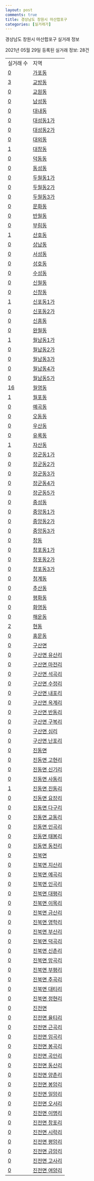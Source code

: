 ```yaml
---
layout: post
comments: true
title: 경상남도 창원시 마산합포구
categories: [실거래가]
---
```


경상남도 창원시 마산합포구 실거래 정보

2021년 05월 29일 등록된 실거래 정보: 28건


<table>
  <tr>
    <td>실거래 수</td>
    <td>지역</td>
  </tr>

  
  <tr>
    <td><a href="4812510100.html">0</a></td>
    <td><a href="4812510100.html">가포동</a></td>
  </tr>
    

  <tr>
    <td><a href="4812510200.html">3</a></td>
    <td><a href="4812510200.html">교방동</a></td>
  </tr>
    

  <tr>
    <td><a href="4812510300.html">0</a></td>
    <td><a href="4812510300.html">교원동</a></td>
  </tr>
    

  <tr>
    <td><a href="4812510400.html">0</a></td>
    <td><a href="4812510400.html">남성동</a></td>
  </tr>
    

  <tr>
    <td><a href="4812510500.html">0</a></td>
    <td><a href="4812510500.html">대내동</a></td>
  </tr>
    

  <tr>
    <td><a href="4812510600.html">0</a></td>
    <td><a href="4812510600.html">대성동1가</a></td>
  </tr>
    

  <tr>
    <td><a href="4812510700.html">0</a></td>
    <td><a href="4812510700.html">대성동2가</a></td>
  </tr>
    

  <tr>
    <td><a href="4812510800.html">0</a></td>
    <td><a href="4812510800.html">대외동</a></td>
  </tr>
    

  <tr>
    <td><a href="4812510900.html">1</a></td>
    <td><a href="4812510900.html">대창동</a></td>
  </tr>
    

  <tr>
    <td><a href="4812511000.html">0</a></td>
    <td><a href="4812511000.html">덕동동</a></td>
  </tr>
    

  <tr>
    <td><a href="4812511100.html">0</a></td>
    <td><a href="4812511100.html">동성동</a></td>
  </tr>
    

  <tr>
    <td><a href="4812511200.html">0</a></td>
    <td><a href="4812511200.html">두월동1가</a></td>
  </tr>
    

  <tr>
    <td><a href="4812511300.html">0</a></td>
    <td><a href="4812511300.html">두월동2가</a></td>
  </tr>
    

  <tr>
    <td><a href="4812511400.html">0</a></td>
    <td><a href="4812511400.html">두월동3가</a></td>
  </tr>
    

  <tr>
    <td><a href="4812511500.html">0</a></td>
    <td><a href="4812511500.html">문화동</a></td>
  </tr>
    

  <tr>
    <td><a href="4812511600.html">0</a></td>
    <td><a href="4812511600.html">반월동</a></td>
  </tr>
    

  <tr>
    <td><a href="4812511700.html">0</a></td>
    <td><a href="4812511700.html">부림동</a></td>
  </tr>
    

  <tr>
    <td><a href="4812511800.html">1</a></td>
    <td><a href="4812511800.html">산호동</a></td>
  </tr>
    

  <tr>
    <td><a href="4812511900.html">0</a></td>
    <td><a href="4812511900.html">상남동</a></td>
  </tr>
    

  <tr>
    <td><a href="4812512000.html">0</a></td>
    <td><a href="4812512000.html">서성동</a></td>
  </tr>
    

  <tr>
    <td><a href="4812512100.html">0</a></td>
    <td><a href="4812512100.html">성호동</a></td>
  </tr>
    

  <tr>
    <td><a href="4812512200.html">0</a></td>
    <td><a href="4812512200.html">수성동</a></td>
  </tr>
    

  <tr>
    <td><a href="4812512300.html">0</a></td>
    <td><a href="4812512300.html">신월동</a></td>
  </tr>
    

  <tr>
    <td><a href="4812512400.html">0</a></td>
    <td><a href="4812512400.html">신창동</a></td>
  </tr>
    

  <tr>
    <td><a href="4812512500.html">1</a></td>
    <td><a href="4812512500.html">신포동1가</a></td>
  </tr>
    

  <tr>
    <td><a href="4812512600.html">0</a></td>
    <td><a href="4812512600.html">신포동2가</a></td>
  </tr>
    

  <tr>
    <td><a href="4812512700.html">0</a></td>
    <td><a href="4812512700.html">신흥동</a></td>
  </tr>
    

  <tr>
    <td><a href="4812512800.html">0</a></td>
    <td><a href="4812512800.html">완월동</a></td>
  </tr>
    

  <tr>
    <td><a href="4812512900.html">1</a></td>
    <td><a href="4812512900.html">월남동1가</a></td>
  </tr>
    

  <tr>
    <td><a href="4812513000.html">0</a></td>
    <td><a href="4812513000.html">월남동2가</a></td>
  </tr>
    

  <tr>
    <td><a href="4812513100.html">0</a></td>
    <td><a href="4812513100.html">월남동3가</a></td>
  </tr>
    

  <tr>
    <td><a href="4812513200.html">0</a></td>
    <td><a href="4812513200.html">월남동4가</a></td>
  </tr>
    

  <tr>
    <td><a href="4812513300.html">0</a></td>
    <td><a href="4812513300.html">월남동5가</a></td>
  </tr>
    

  <tr>
    <td><a href="4812513400.html">16</a></td>
    <td><a href="4812513400.html">월영동</a></td>
  </tr>
    

  <tr>
    <td><a href="4812513500.html">1</a></td>
    <td><a href="4812513500.html">월포동</a></td>
  </tr>
    

  <tr>
    <td><a href="4812513600.html">0</a></td>
    <td><a href="4812513600.html">예곡동</a></td>
  </tr>
    

  <tr>
    <td><a href="4812513700.html">0</a></td>
    <td><a href="4812513700.html">오동동</a></td>
  </tr>
    

  <tr>
    <td><a href="4812513800.html">0</a></td>
    <td><a href="4812513800.html">우산동</a></td>
  </tr>
    

  <tr>
    <td><a href="4812513900.html">0</a></td>
    <td><a href="4812513900.html">유록동</a></td>
  </tr>
    

  <tr>
    <td><a href="4812514000.html">1</a></td>
    <td><a href="4812514000.html">자산동</a></td>
  </tr>
    

  <tr>
    <td><a href="4812514100.html">0</a></td>
    <td><a href="4812514100.html">장군동1가</a></td>
  </tr>
    

  <tr>
    <td><a href="4812514200.html">0</a></td>
    <td><a href="4812514200.html">장군동2가</a></td>
  </tr>
    

  <tr>
    <td><a href="4812514300.html">0</a></td>
    <td><a href="4812514300.html">장군동3가</a></td>
  </tr>
    

  <tr>
    <td><a href="4812514400.html">0</a></td>
    <td><a href="4812514400.html">장군동4가</a></td>
  </tr>
    

  <tr>
    <td><a href="4812514500.html">0</a></td>
    <td><a href="4812514500.html">장군동5가</a></td>
  </tr>
    

  <tr>
    <td><a href="4812514600.html">0</a></td>
    <td><a href="4812514600.html">중성동</a></td>
  </tr>
    

  <tr>
    <td><a href="4812514700.html">0</a></td>
    <td><a href="4812514700.html">중앙동1가</a></td>
  </tr>
    

  <tr>
    <td><a href="4812514800.html">0</a></td>
    <td><a href="4812514800.html">중앙동2가</a></td>
  </tr>
    

  <tr>
    <td><a href="4812514900.html">0</a></td>
    <td><a href="4812514900.html">중앙동3가</a></td>
  </tr>
    

  <tr>
    <td><a href="4812515000.html">0</a></td>
    <td><a href="4812515000.html">창동</a></td>
  </tr>
    

  <tr>
    <td><a href="4812515100.html">0</a></td>
    <td><a href="4812515100.html">창포동1가</a></td>
  </tr>
    

  <tr>
    <td><a href="4812515200.html">0</a></td>
    <td><a href="4812515200.html">창포동2가</a></td>
  </tr>
    

  <tr>
    <td><a href="4812515300.html">0</a></td>
    <td><a href="4812515300.html">창포동3가</a></td>
  </tr>
    

  <tr>
    <td><a href="4812515400.html">0</a></td>
    <td><a href="4812515400.html">청계동</a></td>
  </tr>
    

  <tr>
    <td><a href="4812515500.html">0</a></td>
    <td><a href="4812515500.html">추산동</a></td>
  </tr>
    

  <tr>
    <td><a href="4812515600.html">0</a></td>
    <td><a href="4812515600.html">평화동</a></td>
  </tr>
    

  <tr>
    <td><a href="4812515700.html">0</a></td>
    <td><a href="4812515700.html">화영동</a></td>
  </tr>
    

  <tr>
    <td><a href="4812515800.html">0</a></td>
    <td><a href="4812515800.html">해운동</a></td>
  </tr>
    

  <tr>
    <td><a href="4812515900.html">2</a></td>
    <td><a href="4812515900.html">현동</a></td>
  </tr>
    

  <tr>
    <td><a href="4812516000.html">0</a></td>
    <td><a href="4812516000.html">홍문동</a></td>
  </tr>
    

  <tr>
    <td><a href="4812531000.html">0</a></td>
    <td><a href="4812531000.html">구산면</a></td>
  </tr>
    

  <tr>
    <td><a href="4812531021.html">0</a></td>
    <td><a href="4812531021.html">구산면 유산리</a></td>
  </tr>
    

  <tr>
    <td><a href="4812531022.html">0</a></td>
    <td><a href="4812531022.html">구산면 마전리</a></td>
  </tr>
    

  <tr>
    <td><a href="4812531023.html">0</a></td>
    <td><a href="4812531023.html">구산면 석곡리</a></td>
  </tr>
    

  <tr>
    <td><a href="4812531024.html">0</a></td>
    <td><a href="4812531024.html">구산면 수정리</a></td>
  </tr>
    

  <tr>
    <td><a href="4812531025.html">0</a></td>
    <td><a href="4812531025.html">구산면 내포리</a></td>
  </tr>
    

  <tr>
    <td><a href="4812531026.html">0</a></td>
    <td><a href="4812531026.html">구산면 옥계리</a></td>
  </tr>
    

  <tr>
    <td><a href="4812531027.html">0</a></td>
    <td><a href="4812531027.html">구산면 반동리</a></td>
  </tr>
    

  <tr>
    <td><a href="4812531028.html">0</a></td>
    <td><a href="4812531028.html">구산면 구복리</a></td>
  </tr>
    

  <tr>
    <td><a href="4812531029.html">0</a></td>
    <td><a href="4812531029.html">구산면 심리</a></td>
  </tr>
    

  <tr>
    <td><a href="4812531030.html">0</a></td>
    <td><a href="4812531030.html">구산면 난포리</a></td>
  </tr>
    

  <tr>
    <td><a href="4812532000.html">0</a></td>
    <td><a href="4812532000.html">진동면</a></td>
  </tr>
    

  <tr>
    <td><a href="4812532021.html">0</a></td>
    <td><a href="4812532021.html">진동면 고현리</a></td>
  </tr>
    

  <tr>
    <td><a href="4812532022.html">0</a></td>
    <td><a href="4812532022.html">진동면 신기리</a></td>
  </tr>
    

  <tr>
    <td><a href="4812532023.html">0</a></td>
    <td><a href="4812532023.html">진동면 사동리</a></td>
  </tr>
    

  <tr>
    <td><a href="4812532024.html">1</a></td>
    <td><a href="4812532024.html">진동면 진동리</a></td>
  </tr>
    

  <tr>
    <td><a href="4812532025.html">0</a></td>
    <td><a href="4812532025.html">진동면 요장리</a></td>
  </tr>
    

  <tr>
    <td><a href="4812532026.html">0</a></td>
    <td><a href="4812532026.html">진동면 다구리</a></td>
  </tr>
    

  <tr>
    <td><a href="4812532027.html">0</a></td>
    <td><a href="4812532027.html">진동면 교동리</a></td>
  </tr>
    

  <tr>
    <td><a href="4812532028.html">0</a></td>
    <td><a href="4812532028.html">진동면 인곡리</a></td>
  </tr>
    

  <tr>
    <td><a href="4812532029.html">0</a></td>
    <td><a href="4812532029.html">진동면 태봉리</a></td>
  </tr>
    

  <tr>
    <td><a href="4812532030.html">0</a></td>
    <td><a href="4812532030.html">진동면 동전리</a></td>
  </tr>
    

  <tr>
    <td><a href="4812533000.html">0</a></td>
    <td><a href="4812533000.html">진북면</a></td>
  </tr>
    

  <tr>
    <td><a href="4812533021.html">0</a></td>
    <td><a href="4812533021.html">진북면 지산리</a></td>
  </tr>
    

  <tr>
    <td><a href="4812533022.html">0</a></td>
    <td><a href="4812533022.html">진북면 예곡리</a></td>
  </tr>
    

  <tr>
    <td><a href="4812533023.html">0</a></td>
    <td><a href="4812533023.html">진북면 인곡리</a></td>
  </tr>
    

  <tr>
    <td><a href="4812533024.html">0</a></td>
    <td><a href="4812533024.html">진북면 대평리</a></td>
  </tr>
    

  <tr>
    <td><a href="4812533025.html">0</a></td>
    <td><a href="4812533025.html">진북면 이목리</a></td>
  </tr>
    

  <tr>
    <td><a href="4812533026.html">0</a></td>
    <td><a href="4812533026.html">진북면 금산리</a></td>
  </tr>
    

  <tr>
    <td><a href="4812533027.html">0</a></td>
    <td><a href="4812533027.html">진북면 영학리</a></td>
  </tr>
    

  <tr>
    <td><a href="4812533028.html">0</a></td>
    <td><a href="4812533028.html">진북면 부산리</a></td>
  </tr>
    

  <tr>
    <td><a href="4812533029.html">0</a></td>
    <td><a href="4812533029.html">진북면 덕곡리</a></td>
  </tr>
    

  <tr>
    <td><a href="4812533030.html">0</a></td>
    <td><a href="4812533030.html">진북면 신촌리</a></td>
  </tr>
    

  <tr>
    <td><a href="4812533031.html">0</a></td>
    <td><a href="4812533031.html">진북면 망곡리</a></td>
  </tr>
    

  <tr>
    <td><a href="4812533032.html">0</a></td>
    <td><a href="4812533032.html">진북면 부평리</a></td>
  </tr>
    

  <tr>
    <td><a href="4812533033.html">0</a></td>
    <td><a href="4812533033.html">진북면 추곡리</a></td>
  </tr>
    

  <tr>
    <td><a href="4812533034.html">0</a></td>
    <td><a href="4812533034.html">진북면 대티리</a></td>
  </tr>
    

  <tr>
    <td><a href="4812533035.html">0</a></td>
    <td><a href="4812533035.html">진북면 정현리</a></td>
  </tr>
    

  <tr>
    <td><a href="4812534000.html">0</a></td>
    <td><a href="4812534000.html">진전면</a></td>
  </tr>
    

  <tr>
    <td><a href="4812534021.html">0</a></td>
    <td><a href="4812534021.html">진전면 율티리</a></td>
  </tr>
    

  <tr>
    <td><a href="4812534022.html">0</a></td>
    <td><a href="4812534022.html">진전면 근곡리</a></td>
  </tr>
    

  <tr>
    <td><a href="4812534023.html">0</a></td>
    <td><a href="4812534023.html">진전면 임곡리</a></td>
  </tr>
    

  <tr>
    <td><a href="4812534024.html">0</a></td>
    <td><a href="4812534024.html">진전면 봉곡리</a></td>
  </tr>
    

  <tr>
    <td><a href="4812534025.html">0</a></td>
    <td><a href="4812534025.html">진전면 곡안리</a></td>
  </tr>
    

  <tr>
    <td><a href="4812534026.html">0</a></td>
    <td><a href="4812534026.html">진전면 동산리</a></td>
  </tr>
    

  <tr>
    <td><a href="4812534027.html">0</a></td>
    <td><a href="4812534027.html">진전면 양촌리</a></td>
  </tr>
    

  <tr>
    <td><a href="4812534028.html">0</a></td>
    <td><a href="4812534028.html">진전면 봉암리</a></td>
  </tr>
    

  <tr>
    <td><a href="4812534029.html">0</a></td>
    <td><a href="4812534029.html">진전면 일암리</a></td>
  </tr>
    

  <tr>
    <td><a href="4812534030.html">0</a></td>
    <td><a href="4812534030.html">진전면 오서리</a></td>
  </tr>
    

  <tr>
    <td><a href="4812534031.html">0</a></td>
    <td><a href="4812534031.html">진전면 이명리</a></td>
  </tr>
    

  <tr>
    <td><a href="4812534032.html">0</a></td>
    <td><a href="4812534032.html">진전면 창포리</a></td>
  </tr>
    

  <tr>
    <td><a href="4812534033.html">0</a></td>
    <td><a href="4812534033.html">진전면 시락리</a></td>
  </tr>
    

  <tr>
    <td><a href="4812534034.html">0</a></td>
    <td><a href="4812534034.html">진전면 평암리</a></td>
  </tr>
    

  <tr>
    <td><a href="4812534035.html">0</a></td>
    <td><a href="4812534035.html">진전면 금암리</a></td>
  </tr>
    

  <tr>
    <td><a href="4812534036.html">0</a></td>
    <td><a href="4812534036.html">진전면 고사리</a></td>
  </tr>
    

  <tr>
    <td><a href="4812534037.html">0</a></td>
    <td><a href="4812534037.html">진전면 여양리</a></td>
  </tr>
    


</table>
    